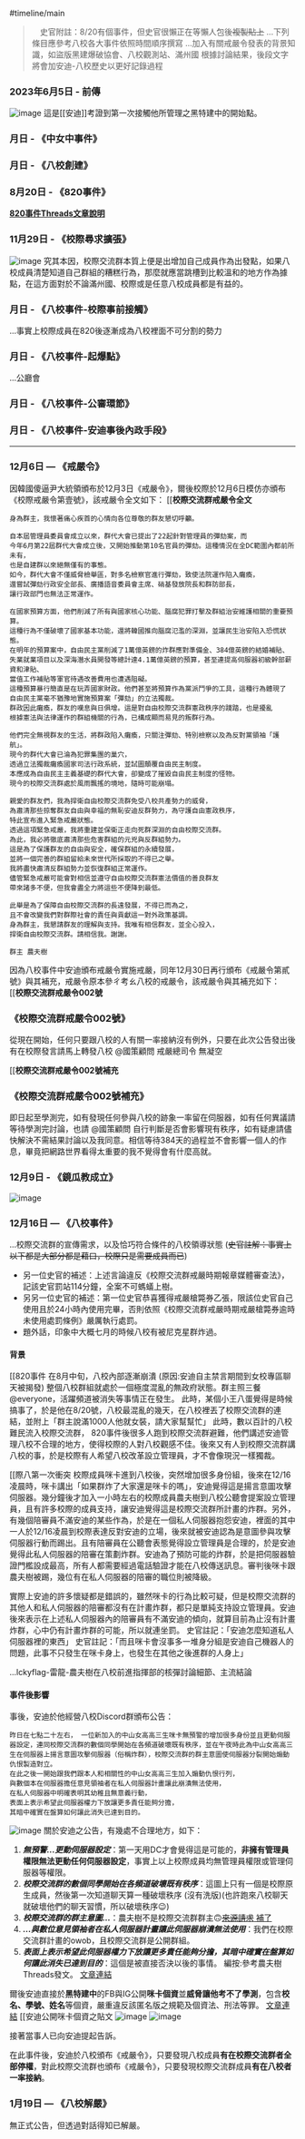 #timeline/main 

>　史官附註：8/20有個事件，但史官很懶正在等懶人包後~~複製貼上~~
> ...下列條目應參考八校各大事件依照時間順序撰寫
> ...加入有關戒嚴令發表的背景知識，如盜版黑建爆破協會、八校觀測站、滿州國
> 根據討論結果，後段文字將會加安迪-八校歷史以更好記錄過程
### 2023年6月5日 - 前傳
![image](https://hackmd.io/_uploads/rkmMeWMexe.png)
這是[[安迪]]考證到第一次接觸他所管理之黑特建中的開始點。
### 月日 - 《中女中事件》
### 月日 - 《八校創建》
### 8月20日 - 《820事件》
**[820事件Threads文章說明](https://www.threads.net/@abs._.0304/post/C--sZ3wS7m1/?xmt=AQGzr0iFwFzqB1-fzNMlbe48N9MGyNKezMp-ko9ZSutDrQ)**
### 11月29日 - 《校際尋求擴張》
![image](https://hackmd.io/_uploads/BJKGMWflxl.png)
究其本因，校際交流群本質上便是出增加自己成員作為出發點，如果八校成員清楚知道自己群組的糟糕行為，那麼就應當跳槽到比較溫和的地方作為據點，在這方面對於不論滿州國、校際或是任意八校成員都是有益的。
### 月日 - 《八校事件-校際事前接觸》
...事實上校際成員在820後逐漸成為八校裡面不可分割的勢力
### 月日 - 《八校事件-起爆點》
...公廳會
### 月日 - 《八校事件-公審環節》
### 月日 - 《八校事件-安迪事後內政手段》

---

### 12月6日 — 《戒嚴令》

因韓國傻逼尹大統領頒布於12月3日《戒嚴令》，爾後校際於12月6日模仿亦頒布《校際戒嚴令第壹號》，該戒嚴令全文如下：
[[**校際交流群戒嚴令全文**
```markdown!
身為群主，我懷著痛心疾首的心情向各位尊敬的群友懇切呼籲。

自本屆管理員委員會成立以來，群代大會已提出了22起針對管理員的彈劾案，而
今年6月第22屆群代大會成立後，又開始推動第10名官員的彈劾。這種情況在全DC範圍內都前所未有，
也是自建群以來絕無僅有的事態。
如今，群代大會不僅威脅檢舉區，對多名檢察官進行彈劾，致使法院運作陷入癱瘓，
還嘗試彈劾行政安全部長、廣播語音委員會主席、硝基發放院長和群防部長，
讓行政部門也無法正常運作。

在國家預算方面，他們削減了所有與國家核心功能、腦腐犯罪打擊及群組治安維護相關的重要預算。
這種行為不僅破壞了國家基本功能，還將韓國推向腦腐氾濫的深淵，並讓民生治安陷入恐慌狀態。
在明年的預算案中，自由民主黨削減了1萬億英鎊的炸群應對準備金、384億英鎊的結婚補貼、
失業就業項目以及深海潛水員開發等總計達4.1萬億英鎊的預算，甚至連提高伺服器初級幹部薪資和津貼、
當值工作補貼等軍官待遇改善費用也遭遇阻礙。
這種預算暴行簡直是在玩弄國家財政。他們甚至將預算作為黨派鬥爭的工具，這種行為體現了
自由民主黨毫不猶豫地實施預算案「彈劾」的立法獨裁。
群政因此癱瘓，群友的嘆息與日俱增。這是對自由校際交流群憲政秩序的踐踏，也是擾亂
根據憲法與法律運作的群組機關的行為，已構成顯而易見的叛群行為。

他們完全無視群友的生活，將群政陷入癱瘓，只關注彈劾、特別檢察以及為反對黨領袖「護航」。
現今的群代大會已淪為犯罪集團的巢穴，
透過立法獨裁癱瘓國家司法行政系統，並試圖顛覆自由民主制度。
本應成為自由民主主義基礎的群代大會，卻變成了摧毀自由民主制度的怪物。
現今的校際交流群處於風雨飄搖的境地，隨時可能崩塌。

親愛的群友們，我為捍衛自由校際交流群免受八校共產勢力的威脅，
為肅清那些掠奪群友自由與幸福的無恥安迪反群勢力，為守護自由憲政秩序，
特此宣布進入緊急戒嚴狀態。
透過這項緊急戒嚴，我將重建並保衛正走向死群深淵的自由校際交流群。
為此，我必將徹底肅清那些危害群組的元兇與反群組勢力。
這是為了保護群友的自由與安全，確保群組的永續發展，
並將一個完善的群組留給未來世代所採取的不得已之舉。
我將盡快肅清反群組勢力並恢復群組正常運作。
儘管緊急戒嚴可能會對相信並遵守自由校際交流群憲法價值的善良群友
帶來諸多不便，但我會盡全力將這些不便降到最低。

此舉是為了保障自由校際交流群的長遠發展，不得已而為之，
且不會改變我們對群際社會的責任與貢獻這一對外政策基調。
身為群主，我懇請群友的理解與支持。我唯有相信群友，並全心投入，
捍衛自由校際交流群。請相信我。謝謝。

群主 農夫樹
```

因為八校事件中安迪頒布戒嚴令實施戒嚴，同年12月30日再行頒布《戒嚴令第貳號》與其補充，戒嚴令原本參ㄔ考ㄠ八校的戒嚴令，該戒嚴令與其補充如下：
[[**校際交流群戒嚴令002號**
### 《校際交流群戒嚴令002號》
從現在開始，任何只要跟八校的人有關一率接納沒有例外，只要在此次公告發出後有在校際發言請馬上轉發八校 @國策顧問 
戒嚴總司令 無凝空


[[**校際交流群戒嚴令002號補充**
### 《校際交流群戒嚴令002號補充》
即日起至學測完，如有發現任何參與八校的跡象一率留在伺服器，如有任何異議請等待學測完討論，也請 @國策顧問 自行判斷是否會影響現有秩序，如有疑慮請儘快解決不需結果討論以及我同意。相信等待384天的過程並不會影響一個人的作息，畢竟把網路世界看得太重要的我不覺得會有什麼高就。

### 12月9日 - 《鏡瓜教成立》
![image](https://hackmd.io/_uploads/BJq2yGmlel.png)
### 12月16日 — 《八校事件》
...校際交流群的宣傳需求，以及恰巧符合條件的八校領導狀態
(~~史官註解：事實上以下都是大部分都是藉口，校際只是需要成員而已~~)
- 另一位史官的補述：上述言論違反《校際交流群戒嚴時期報章媒體審查法》，記該史官罰站114分鐘，全案不可螞蟻上樹。
- 另另一位史官的補述：第一位史官恭喜獲得戒嚴槍斃券乙張，限該位史官自己使用且於24小時內使用完畢，否則依照《校際交流群戒嚴時期戒嚴槍斃券逾時未使用處罰條例》嚴厲執行處罰。
- 題外話，印象中大概七月的時候八校有被尼克星群炸過。
#### 背景
[[820事件
在8月中旬，八校內部逐漸崩潰 (原因:安迪自主禁言期間到女校專區聊天被揭發)
整個八校群組就處於一個極度混亂的無政府狀態。群主照三餐@everyone，活躍頻道被消失等事情正在發生。
此時，某個小王八蛋覺得是時候搞事了，於是他在8/20號，八校最混亂的幾天，在八校裡丟了校際交流群的連結，並附上「群主說滿1000人他就女裝，請大家幫幫忙」
此時，數以百計的八校難民流入校際交流群，
820事件後很多人跑到校際交流群避難，他們講述安迪管理八校不合理的地方，使得校際的人對八校觀感不佳。後來又有人到校際交流群講八校的事，於是校際有人希望八校改革設立管理員，才不會像現況一樣獨裁。

[[際八第一次衝突
 校際成員咪卡進到八校後，突然增加很多身份組，後來在12/16凌晨時，咪卡講出「如果群炸了大家還是咪卡的嗎」，安迪覺得這是揚言意圖攻擊伺服器。幾分鐘後才加入一小時左右的校際成員農夫樹到八校公聽會提案設立管理員，且有許多校際的成員支持，讓安迪覺得這是校際交流群所計畫的炸群。另外，有幾個陪審員不滿安迪的某些作為，於是在一個私人伺服器抱怨安迪，裡面的其中一人於12/16凌晨到校際表達反對安迪的立場，後來就被安迪認為是意圖參與攻擊伺服器行動而踢出。且有陪審員在公聽會表態覺得設立管理員是合理的，於是安迪覺得此私人伺服器的陪審在策劃炸群。安迪為了預防可能的炸群，於是把伺服器驗證門檻設成最高，所有人都需要經過電話驗證才能在八校傳送訊息。審判後咪卡跟農夫樹被踢，幾位有在私人伺服器的陪審的職位則被降級。

實際上安迪的許多懷疑都是錯誤的，雖然咪卡的行為比較可疑，但是校際交流群的其他人和私人伺服器的陪審都沒有在計畫炸群，都只是單純支持設立管理員。安迪後來表示在上述私人伺服器內的陪審員有不滿安迪的傾向，就算目前為止沒有計畫炸群，心中仍有計畫炸群的可能，所以就連坐罰。
史官註記：「安迪怎麼知道私人伺服器裡的東西」
史官註記：「而且咪卡會沒事多一堆身分組是安迪自己機器人的問題，此事不只發生在咪卡身上，也發生在其他之後進群的人身上」

...lckyflag-雷龍-農夫樹在八校前進指揮部的核彈討論細節、主流結論
#### 事件後影響
 事後，安迪於他經營八校Discord群頒布公告：
```markdown!
昨日在七點二十左右， 一位新加入的中山女高高三生咪卡無預警的增加很多身份並且更動伺服器設定，連同校際交流群的數個同學開始在各頻道破壞既有秩序，並在午夜時此為中山女高高三生在伺服器上揚言意圖攻擊伺服器（俗稱炸群），校際交流群的群主意圖使伺服器分裂開始煽動仇恨製造對立。
在此之後一開始跟我們跟本人和相關性的中山女高高三生加入煽動仇恨行列，
與數個本在伺服器擔任意見領袖者在私人伺服器計畫讓此崩潰無法使用，
在私人伺服器中明確表明其幼稚且無意義行動，
表面上表示希望此伺服器權力下放讓更多責任能夠分擔，
其暗中確實在盤算如何讓此消失已達到目的。
```
![image](https://hackmd.io/_uploads/SkJSjOyelg.png)
 關於安迪之公告，有幾處不合理地方，如下：
 1. ***無預警...更動伺服器設定***：第一天用DC才會覺得這是可能的，**非擁有管理員權限無法更動任何伺服器設定**，事實上以上校際成員均無管理員權限或管理伺服器等權限。
 2. ***校際交流群的數個同學開始在各頻道破壞既有秩序***：這圖上只有一個是校際原生成員，然後第一次知道聊天算一種破壞秩序 (沒有洗版)(也許跑來八校聊天就破壞他們的聊天習慣，所以破壞秩序😉)
 3. ***校際交流群的群主意圖...***：農夫樹不是校際交流群群主🙃[~~來源請求~~ 補了](https://cdn.discordapp.com/attachments/1366424646530105414/1367162316768149664/image.png?ex=681394a0&is=68124320&hm=f10b6b8ca6586d52324074acc1e980d1f8b965a959602c2f036683d4d9baadae&)
 4. ***...與數位意見領袖者在私人伺服器計畫讓此伺服器崩潰無法使用***：我們在校際交流群計畫的owob，且校際交流群是公開群組。
 5. ***表面上表示希望此伺服器權力下放讓更多責任能夠分擔，其暗中確實在盤算如何讓此消失已達到目的***：這個是被直接否決以後的事情。
編按:參考農夫樹Threads發文。 [文章連結](https://www.threads.com/@farmertree8/post/DDpG-gkPB7w?xmt=AQGzGt35vp0jZRMYWAMA2FZFjK1rRlBWs30zw-KsEB9H2A)


 爾後安迪直接於**黑特建中**的FB與IG公開**咪卡個資**並**威脅讓他考不了學測**，包含**校名、學號、姓名**等個資，嚴重違反該匿名版之規範及個資法、刑法等罪。
 [文章連結](https://www.facebook.com/CKHSHate/posts/pfbid032JguKpQknkRywTNhmciWDNwFDvqZBvfkF8S6wz9yik4EuwUPPCSjhwJobYFdeBJul)
 [[安迪公開咪卡個資之貼文
![image](https://hackmd.io/_uploads/SkRWJY1lge.png)
![image](https://hackmd.io/_uploads/HJ2vyKJgxg.png)

 接著當事人已向安迪提起告訴。

 在此事件後，安迪於八校頒布《戒嚴令》，只要發現八校成員**有在校際交流群者全部停權**，對此校際交流群也頒布《戒嚴令》，只要發現校際交流群成員**有在八校者一率接納**。

### 1月19日 — 《八校解嚴》
無正式公告，但透過對話得知已解嚴。